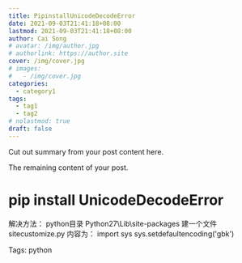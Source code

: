 ```yaml
---
title: PipinstallUnicodeDecodeError
date: 2021-09-03T21:41:18+08:00
lastmod: 2021-09-03T21:41:18+08:00
author: Cai Song
# avatar: /img/author.jpg
# authorlink: https://author.site
cover: /img/cover.jpg
# images:
#   - /img/cover.jpg
categories:
  - category1
tags:
  - tag1
  - tag2
# nolastmod: true
draft: false
---
```


Cut out summary from your post content here.

<!--more-->

The remaining content of your post.
# pip install UnicodeDecodeError

解决方法：
python目录 Python27\Lib\site-packages 建一个文件sitecustomize.py
内容为：
import sys
sys.setdefaultencoding('gbk')

Tags:
  python